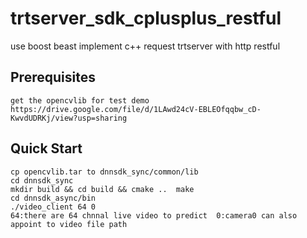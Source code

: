 # trtserver_sdk_cplusplus_restful
use boost beast implement c++ request trtserver with http restful

## Prerequisites
```
get the opencvlib for test demo
https://drive.google.com/file/d/1LAwd24cV-EBLEOfqqbw_cD-KwvdUDRKj/view?usp=sharing
```

## Quick Start
```
cp opencvlib.tar to dnnsdk_sync/common/lib
cd dnnsdk_sync
mkdir build && cd build && cmake ..  make
cd dnnsdk_async/bin
./video_client 64 0
64:there are 64 chnnal live video to predict  0:camera0 can also appoint to video file path
